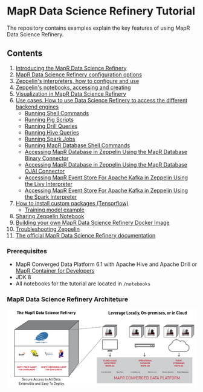 # MapR Data Science Refinery Tutorial
The repository contains examples explain the key features of using MapR Data Science Refinery.

## Contents 

1. [Introducing the MapR Data Science Refinery](https://mapr.com/blog/introducing-mapr-data-science-refinery/)
1. [MapR Data Science Refinery configuration options](doc/tutorials/001-configuration.md)
1. [Zeppelin's interpreters, how to configure and use](doc/tutorials/002-interpreters.md)
1. [Zeppelin's notebooks, accessing and creating](doc/tutorials/003-notebooks-accessing-creating.md)
1. [Visualization in MapR Data Science Refinery](doc/tutorials/004-visualization.md)
1. [Use cases. How to use Data Science Refinery to access the different backend engines](doc/tutorials/005-use-cases.md)
	- [Running Shell Commands](doc/tutorials/0051-shell-commands.md)   
	- [Running Pig Scripts](doc/tutorials/0052-pig-scripts.md)
	- [Running Drill Queries]()
	- [Running Hive Queries](doc/tutorials/0054-running-hive-queries.md)
	- [Running Spark Jobs](doc/tutorials/0055-running-spark-jobs.md)
    - [Running MapR Database Shell Commands](doc/tutorials/0056-running-mapr-db-shell-commands.md)
	- [Accessing MapR Database in Zeppelin Using the MapR Database Binary Connector](0057-)
	- [Accessing MapR Database in Zeppelin Using the MapR Database OJAI Connector](0058-)
	- [Accessing MapR Event Store For Apache Kafka in Zeppelin Using the Livy Interpreter](doc/tutorials/0059-event-store-kafka-using-livy.md)    
	- [Accessing MapR Event Store For Apache Kafka in Zeppelin Using the Spark Interpreter](doc/tutorials/00510-event-store-kafka-using-spark.md)
1. [How to install custom packages (Tensorflow)](doc/tutorials/006-how-to-install-custom-packages.md)
    - [Training model example]() 
1. [Sharing Zeppelin Notebook](doc/tutorials/007-sharing-zeppelin-notebook.md)
1. [Building your own MapR Data Science Refinery Docker Image](doc/tutorials/008-building-your-own-mdsr-image.md)
1. [Troubleshooting Zeppelin](doc/tutorials/009-troubleshooting-zeppelin.md)
1. [The official MapR Data Science Refinery documentation](https://mapr.com/docs/61/DataScienceRefinery/DataScienceRefineryOverview.html)


### Prerequisites
* MapR Converged Data Platform 6.1 with Apache Hive and Apache Drill or [MapR Container for Developers](https://mapr.com/docs/home/MapRContainerDevelopers/MapRContainerDevelopersOverview.html)
* JDK 8
* All notebooks for the tutorial are located in `/notebooks`

<!--
> If you will run MapR Data Science Refinery from the host you must have MapR Client installed and configured
[Installing and configuring MapR Client](doc/tutorials/mapr-client.md)
-->

### MapR Data Science Refinery Architeture
![MapR Data Science Refinery Architeture](doc/tutorials/images/mapr-data-science-refinery.png)